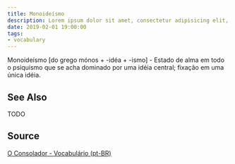 ```yaml
---
title: Monoideísmo
description: Lorem ipsum dolor sit amet, consectetur adipisicing elit, sed do eiusmod tempor incididunt ut labore et dolore magna aliqua.  TODO
date: 2019-02-01 19:00:00
tags:
- vocabulary
---
```


Monoideísmo [do grego mónos + -idéa + -ismo] - Estado de alma em todo o psiquismo que se acha dominado por uma idéia central; fixação em uma única idéia.


## See Also
TODO

## Source
[O Consolador - Vocabulário (pt-BR)](http://www.oconsolador.com.br/linkfixo/vocabulario/principal.html)
